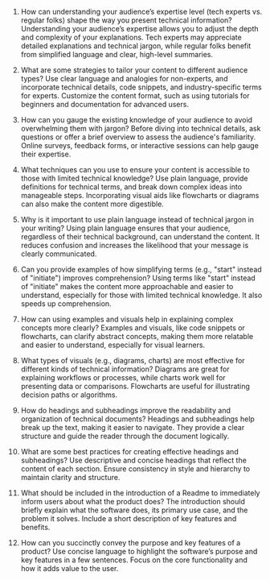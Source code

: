 1. How can understanding your audience’s expertise level (tech experts vs. regular folks) shape the way you present technical information?
 Understanding your audience’s expertise allows you to adjust the depth and complexity of your explanations. Tech experts may appreciate detailed explanations and technical jargon, while regular folks benefit from simplified language and clear, high-level summaries.


2. What are some strategies to tailor your content to different audience types?
Use clear language and analogies for non-experts, and incorporate technical details, code snippets, and industry-specific terms for experts. Customize the content format, such as using tutorials for beginners and documentation for advanced users.


3. How can you gauge the existing knowledge of your audience to avoid overwhelming them with jargon?
Before diving into technical details, ask questions or offer a brief overview to assess the audience's familiarity. Online surveys, feedback forms, or interactive sessions can help gauge their expertise.


4. What techniques can you use to ensure your content is accessible to those with limited technical knowledge?
Use plain language, provide definitions for technical terms, and break down complex ideas into manageable steps. Incorporating visual aids like flowcharts or diagrams can also make the content more digestible.

5. Why is it important to use plain language instead of technical jargon in your writing?
Using plain language ensures that your audience, regardless of their technical background, can understand the content. It reduces confusion and increases the likelihood that your message is clearly communicated.


6. Can you provide examples of how simplifying terms (e.g., "start" instead of "initiate") improves comprehension?
Using terms like "start" instead of "initiate" makes the content more approachable and easier to understand, especially for those with limited technical knowledge. It also speeds up comprehension.


7. How can using examples and visuals help in explaining complex concepts more clearly?
Examples and visuals, like code snippets or flowcharts, can clarify abstract concepts, making them more relatable and easier to understand, especially for visual learners.

8. What types of visuals (e.g., diagrams, charts) are most effective for different kinds of technical information?
Diagrams are great for explaining workflows or processes, while charts work well for presenting data or comparisons. Flowcharts are useful for illustrating decision paths or algorithms.


9. How do headings and subheadings improve the readability and organization of technical documents?
Headings and subheadings help break up the text, making it easier to navigate. They provide a clear structure and guide the reader through the document logically.


10. What are some best practices for creating effective headings and subheadings?
Use descriptive and concise headings that reflect the content of each section. Ensure consistency in style and hierarchy to maintain clarity and structure.


11. What should be included in the introduction of a Readme to immediately inform users about what the product does?
The introduction should briefly explain what the software does, its primary use case, and the problem it solves. Include a short description of key features and benefits.


12. How can you succinctly convey the purpose and key features of a product?
Use concise language to highlight the software’s purpose and key features in a few sentences. Focus on the core functionality and how it adds value to the user.


